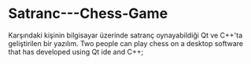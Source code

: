 Satranc---Chess-Game
====================
Karşındaki kişinin bilgisayar üzerinde satranç oynayabildiği Qt ve C++'ta geliştirilen bir yazılım.
Two people can play chess on a desktop software that has developed using Qt ide and C++;
